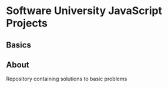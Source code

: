 # Software University JavaScript Projects

## Basics

## About

Repository containing solutions to basic problems<br />

